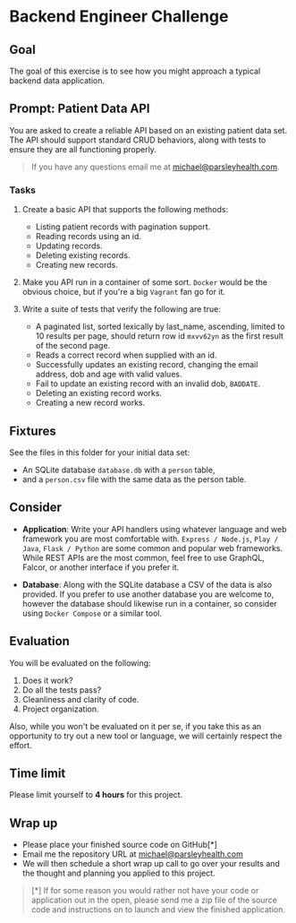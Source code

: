 # Backend Engineer Challenge

## Goal

The goal of this exercise is to see how you might approach a typical backend
data application.

## Prompt: Patient Data API

You are asked to create a reliable API based on an existing patient data set.
The API should support standard CRUD behaviors, along with tests to ensure they
are all functioning properly.

> If you have any questions email me at michael@parsleyhealth.com.

### Tasks

1.  Create a basic API that supports the following methods:

    * Listing patient records with pagination support.
    * Reading records using an id.
    * Updating records.
    * Deleting existing records.
    * Creating new records.

2.  Make you API run in a container of some sort. `Docker` would be the obvious
    choice, but if you're a big `Vagrant` fan go for it.

3.  Write a suite of tests that verify the following are true:

    * A paginated list, sorted lexically by last_name, ascending, limited to 10
      results per page, should return row id `mxvv62yn` as the first result of
      the second page.
    * Reads a correct record when supplied with an id.
    * Successfully updates an existing record, changing the email address, dob
      and age with valid values.
    * Fail to update an existing record with an invalid dob, `BADDATE`.
    * Deleting an existing record works.
    * Creating a new record works.

## Fixtures

See the files in this folder for your initial data set:

* An SQLite database `database.db` with a `person` table,
* and a `person.csv` file with the same data as the person table.

## Consider

* **Application**: Write your API handlers using whatever language and web
  framework you are most comfortable with. `Express / Node.js`, `Play / Java`,
  `Flask / Python` are some common and popular web frameworks. While REST APIs
  are the most common, feel free to use GraphQL, Falcor, or another interface if
  you prefer it.

* **Database**: Along with the SQLite database a CSV of the data is also
  provided. If you prefer to use another database you are welcome to, however
  the database should likewise run in a container, so consider using
  `Docker Compose` or a similar tool.

## Evaluation

You will be evaluated on the following:

1.  Does it work?
2.  Do all the tests pass?
3.  Cleanliness and clarity of code.
4.  Project organization.

Also, while you won't be evaluated on it per se, if you take this as an
opportunity to try out a new tool or language, we will certainly respect the
effort.

## Time limit

Please limit yourself to **4 hours** for this project.

## Wrap up

* Please place your finished source code on GitHub[*]
* Email me the repository URL at michael@parsleyhealth.com
* We will then schedule a short wrap up call to go over your results and the
  thought and planning you applied to this project.

> [*] If for some reason you would rather not have your code or application out
> in the open, please send me a zip file of the source code and instructions on
> to launch and view the finished application.
